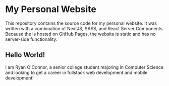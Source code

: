 # My Personal Website
This repository contains the source code for my personal website. It
was written with a combination of NextJS, SASS, and React Server Components.
Because the is hosted on GitHub Pages, the website is static and has no server-side 
functionality. 

## Hello World!
I am Ryan O'Connor, a senior college student majoring in Computer 
Science and looking to get a career in fullstack web development
and mobile development!


